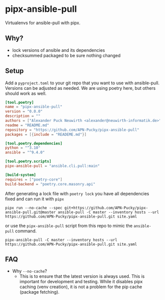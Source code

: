 # pipx-ansible-pull

Virtualenvs for ansible-pull with pipx.

## Why?

- lock versions of ansible and its dependencies
- checksummed packaged to be sure nothing changed


## Setup

Add a `pyproject.toml` to your git repo that you want to use with ansible-pull.
Versions can be adjusted as needed.
We are using poetry here, but others should work as well.
```toml
[tool.poetry]
name = "pipx-ansible-pull"
version = "0.0.0"
description = ""
authors = ["Alexander Puck Neuwirth <alexander@neuwirth-informatik.de>"]
readme = "README.md"
repository = "https://github.com/APN-Pucky/pipx-ansible-pull"
packages = [{include = "READEME.md"}]

[tool.poetry.dependencies]
python = "^3.10"
ansible = "^9.4.0"

[tool.poetry.scripts]
pipx-ansible-pull = "ansible.cli.pull:main"

[build-system]
requires = ["poetry-core"]
build-backend = "poetry.core.masonry.api"
```

After generating a lock file with `poetry lock` you have all dependencies fixed and can run it with `pipx`

```
pipx run --no-cache --spec git+https://github.com/APN-Pucky/pipx-ansible-pull.git@master ansible-pull -C master --inventory hosts --url https://github.com/APN-Pucky/pipx-ansible-pull.git site.yaml
```

or use the `pipx-ansible-pull` script from this repo to mimic the `ansible-pull` command.

```
pipx-ansible-pull -C master --inventory hosts --url https://github.com/APN-Pucky/pipx-ansible-pull.git site.yaml
```

## FAQ

- Why `--no-cache`?
  - This is to ensure that the latest version is always used. This is important for development and testing. While it disables pipx caching (venv creation), it is not a problem for the pip cache (package fetching).
